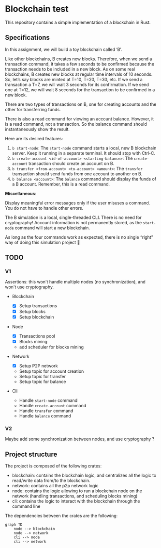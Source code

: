 # Blockchain test

This repository contains a simple implementation of a blockchain in Rust.

## Specifications

In this assignment, we will build a toy blockchain called ‘B’.

Like other blockchains, B creates new blocks. Therefore, when we send a transaction command, it takes a few seconds to be confirmed because the transaction needs to be included in a new block. As on some real blockchains, B creates new blocks at regular time intervals of 10 seconds. So, let’s say blocks are minted at T=10, T=20, T=30, etc. If we send a transaction a T=7, we will wait 3 seconds for its confirmation. If we send one at T=12, we will wait 8 seconds for the transaction to be confirmed in a new block.

There are two types of transactions on B, one for creating accounts and the other for transferring funds.

There is also a read command for viewing an account balance. However, it is a read command, not a transaction. So the balance command should instantaneously show the result.

Here are its desired features:

1. `b start-node`: The `start-node` command starts a local, new B blockchain server. Keep it running in a separate terminal. It should stop with Ctrl-C.
2. `b create-account <id-of-account> <starting-balance>`: The `create-account` transaction should create an account on B.
3. `b transfer <from-account> <to-account> <amount>`: The `transfer` transaction should send funds from one account to another on B.
4. `b balance <account>`: The `balance` command should display the funds of a B account. Remember, this is a read command.

**Miscellaneous**:

Display meaningful error messages only if the user misuses a command. You do not have to handle other errors.

The B simulation is a local, single-threaded CLI. There is no need for cryptography! Account information is not permanently stored, as the `start-node` command will start a new blockchain.

As long as the four commands work as expected, there is no single “right” way of doing this simulation project 🙂

## TODO

### V1

Assertions: this won't handle multiple nodes (no synchronization), and won't use cryptography.

- Blockchain

  - [x] Setup transactions
  - [x] Setup blocks
  - [x] Setup blockchain

- Node

  - [x] Transactions pool
  - [x] Blocks mining
  - add scheduler for blocks mining

- Network

  - [x] Setup P2P network
  - Setup topic for account creation
  - Setup topic for transfer
  - Setup topic for balance

- Cli
  - Handle `start-node` command
  - Handle `create-account` command
  - Handle `transfer` command
  - Handle `balance` command

### V2

Maybe add some synchronization between nodes, and use cryptography ?

## Project structure

The project is composed of the following crates:

- blockchain: contains the blockchain logic, and centralizes all the logic to read/write data from/to the blockchain.
- network: contains all the p2p network logic
- node: contains the logic allowing to run a blockchain node on the network (handling transactions, and scheduling blocks mining)
- cli: contains the logic to interact with the blockchain through the command line

The dependencies between the crates are the following:

```mermaid
graph TD
    node --> blockchain
    node --> network
    cli --> node
    cli --> network
```
